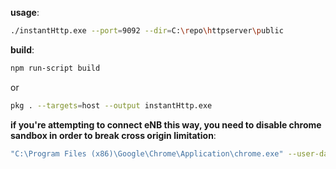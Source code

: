 **usage**: 

```bash
./instantHttp.exe --port=9092 --dir=C:\repo\httpserver\public
```

**build**: 
```bash
npm run-script build
```
or
```bash
pkg . --targets=host --output instantHttp.exe
``` 

**if you're attempting to connect eNB this way, you need to disable chrome sandbox in order to break cross origin limitation**:
 ```bash
 "C:\Program Files (x86)\Google\Chrome\Application\chrome.exe" --user-data-dir=”C:\Users\frawu\AppData\Local\Temp\Chrome” --disable-web-security
 ```
